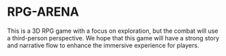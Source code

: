 # RPG-ARENA
This is a 3D RPG game with a focus on exploration, but the combat will use a third-person perspective. We hope that this game will have a strong story and narrative flow to enhance the immersive experience for players. 
